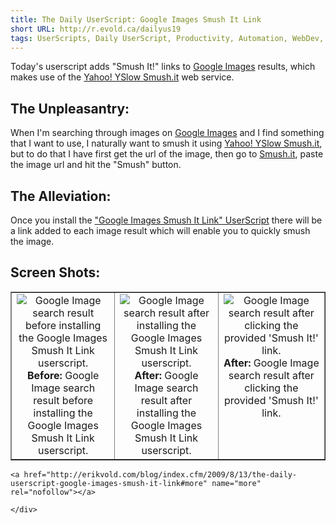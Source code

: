 ```yaml
---
title: The Daily UserScript: Google Images Smush It Link
short URL: http://r.evold.ca/dailyus19
tags: UserScripts, Daily UserScript, Productivity, Automation, WebDev, Google Images
---
```

Today's userscript adds "Smush It!" links to <a title="Google Images" rel="external nofollow" rev="vote-for" target="_blank" href="http://images.google.com">Google Images</a> results, which makes use of the <a title="Yahoo! YSlow Smush.it" rel="external nofollow" rev="vote-for" target="_blank" href="http://developer.yahoo.com/yslow/smushit/">Yahoo! YSlow Smush.it</a> web service.
</p>

<h2>The Unpleasantry:</h2>
<p>
When I'm searching through images on <a title="Google Images" rel="external nofollow" target="_blank" href="http://images.google.com">Google Images</a> and I find something that I want to use, I naturally want to smush it using <a title="Yahoo! YSlow Smush.it" rel="external nofollow" target="_blank" href="http://developer.yahoo.com/yslow/smushit/">Yahoo! YSlow Smush.it</a>, but to do that I have first get the url of the image, then go to <a title="Yahoo! YSlow Smush.it" rel="external nofollow" target="_blank" href="http://developer.yahoo.com/yslow/smushit/">Smush.it</a>, paste the image url and hit the "Smush" button.
</p>

<h2>The Alleviation:</h2>
<p>
Once you install the <a href="http://userscripts.org/scripts/show/55545" title="Google Images Smush It Link" rel="external nofollow" target="_blank" rev="vote-for">"Google Images Smush It Link" UserScript</a> there will be a link added to each image result which will enable you to quickly smush the image.
</p>

<h2>Screen Shots:</h2>
<p>
</p><table border="1">
<tbody><tr>
<td align="center" valign="top" width="33%">
<center>
<img title="Google Image search result before installing the Google Images Smush It Link userscript." src="http://farm3.static.flickr.com/2559/3814431920_6920d444e2.jpg"><br>
<strong>Before:</strong> Google Image search result before installing the Google Images Smush It Link userscript.
</center>
</td>
<td align="center" valign="top" width="33%">
<center>
<img title="Google Image search result after installing the Google Images Smush It Link userscript." src="http://farm4.static.flickr.com/3565/3814432040_f8490e77b2.jpg"><br>
<strong>After:</strong> Google Image search result after installing the Google Images Smush It Link userscript.
</center>
</td>
<td align="center" valign="top">
<center>
<img title="Google Image search result after clicking the provided 'Smush It!' link." src="http://farm4.static.flickr.com/3552/3813621445_8a95aa1c1d.jpg"><br>
<strong>After:</strong> Google Image search result after clicking the provided 'Smush It!' link.
</center>
</td>
</tr>
</tbody></table>
<p></p>

  	<a href="http://erikvold.com/blog/index.cfm/2009/8/13/the-daily-userscript-google-images-smush-it-link#more" name="more" rel="nofollow"></a>
		
	</div>
	
<script type="text/javascript">
google_ad_client = "pub-5964377618444056";
google_ad_slot = "9885673634";
google_ad_width = 468;
google_ad_height = 60;
</script>
<script type="text/javascript" src="http://pagead2.googlesyndication.com/pagead/show_ads.js"></script><ins style="display:inline-table;border:none;height:60px;margin:0;padding:0;position:relative;visibility:visible;width:468px">
